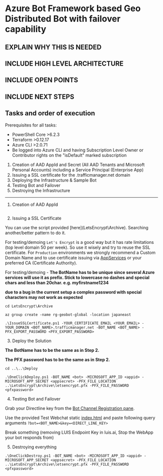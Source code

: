 # Azure Bot Framework based Geo Distributed Bot with failover capability 

## EXPLAIN WHY THIS IS NEEDED
## INCLUDE HIGH LEVEL ARCHITECTURE

## INCLUDE OPEN POINTS
## INCLUDE NEXT STEPS

## Tasks and order of execution

Prerequisites for all tasks:
- PowerShell Core >6.2.3
- Terraform >0.12.17
- Azure CLI >2.0.71
- Be logged into Azure CLI and having Subscription Level Owner or Contributor rights on the "isDefault" marked subscription

1. Creation of AAD AppId and Secret (All AAD Tenants and Microsoft Personal Accounts) including a Service Principal (Enterprise App)
2. Issuing a SSL certificate for the <yourbotname>.trafficmanager.net domain
3. Deploying the Infrastructure & Sample Bot
4. Testing Bot and Failover
5. Destroying the Infrastructure

---

1. Creation of AAD AppId

```pwsh

```

2. Issuing a SSL Certificate

You can use the script provided [here](LetsEncrypt\Archive\). Searching another/better pattern to do it.

For testing/demoing `Let's Encrypt` is a good way but it has rate limitations (top level domain 50 per week).
So use it wisely and try to reuse the SSL certificate. For `Production` environments we strongly recommend a Custom Domain Name and to use certificate issuing via [AppServices](https://docs.microsoft.com/en-us/azure/app-service/configure-ssl-certificate) or your preferred CA (Certificate Authority).

For testing/demoing - 
__The BotName has to be unique since several Azure services will use it as prefix. Stick to lowercase no dashes and special chars and less than 20char. e.g. myfirstname1234__

__due to a bug in the current setup a complex password with special characters may not work as expected__
```pwsh
cd LetsEncrypt\Archive

az group create -name rg-geobot-global -location japaneast

.\IssueSSLCertificate.ps1 -YOUR_CERTIFICATE_EMAIL <YOUR_EMAIL> -YOUR_DOMAIN <BOT_NAME>.trafficmanager.net -BOT_NAME <BOT_NAME> -PFX_EXPORT_PASSWORD <PFX_EXPORT_PASSWORD>
```

3. Deploy the Solution

__The BotName has to be the same as in Step 2.__

__The PFX password has to be the same as in Step 2.__
```pwsh
cd ..\..\Deploy

.\OneClickDeploy.ps1 -BOT_NAME <bot> -MICROSOFT_APP_ID <appid> -MICROSOFT_APP_SECRET <appsecret> -PFX_FILE_LOCATION ..\LetsEncrypt\Archive\letsencrypt.pfx -PFX_FILE_PASSWORD <pfxpassword>
```

4. Testing Bot and Failover

Grab your Directline key from the [Bot Channel Registration pane](https://docs.microsoft.com/en-us/azure/bot-service/bot-service-channel-connect-directline?view=azure-bot-service-4.0). 

Use the provided Test Webchat static [index.html](WebChat\index.html) and paste following query arguments
`?bot=<BOT_NAME>&key=<DIRECT_LINE_KEY>`

Break something (removing LUIS Endpoint Key in luis.ai, Stop the WebApp your bot responds from)

5. Destroying everything

```pwsh
.\OneClickDestroy.ps1 -BOT_NAME <bot> -MICROSOFT_APP_ID <appid> -MICROSOFT_APP_SECRET <appsecret> -PFX_FILE_LOCATION ..\LetsEncrypt\Archive\letsencrypt.pfx -PFX_FILE_PASSWORD <pfxpassword>
```